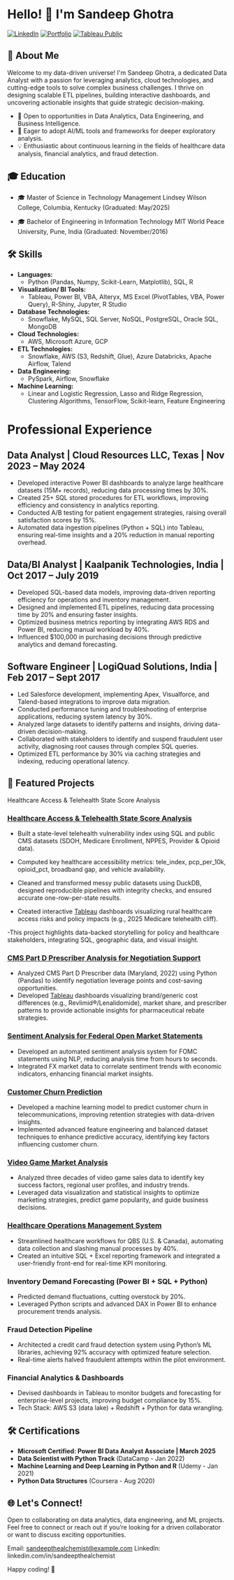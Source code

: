 # Hello! 👋 I'm Sandeep Ghotra

[![LinkedIn](https://img.shields.io/badge/LinkedIn-Connect-blue)](https://www.linkedin.com/in/sandeepthealchemist/)
[![Portfolio](https://img.shields.io/badge/Portfolio-View-brightgreen)](https://www.datascienceportfol.io/sandeepthealchemist)
[![Tableau Public](https://img.shields.io/badge/Tableau%20Public-View-blue)](https://public.tableau.com/app/profile/sandeep.ghotra/vizzes)

## 🚀 About Me

Welcome to my data-driven universe! 
I'm Sandeep Ghotra, a dedicated Data Analyst with a passion for leveraging analytics, cloud technologies, and cutting-edge tools to solve complex business challenges. I thrive on designing scalable ETL pipelines, building interactive dashboards, and uncovering actionable insights that guide strategic decision-making.

+ 🔭 Open to opportunities in Data Analytics, Data Engineering, and Business Intelligence.
+ 🌱 Eager to adopt AI/ML tools and frameworks for deeper exploratory analysis.
+ 💡 Enthusiastic about continuous learning in the fields of healthcare data analysis, financial analytics, and fraud detection.

## 🎓 Education

- 🎓  Master of Science in Technology Management
Lindsey Wilson College, Columbia, Kentucky
(Graduated: May/2025)

- 🎓 Bachelor of Engineering in Information Technology
MIT World Peace University, Pune, India
(Graduated: November/2016)
 

## 🛠️ Skills

- **Languages:** 
  - Python (Pandas, Numpy, Scikit-Learn, Matplotlib), SQL, R
- **Visualization/ BI Tools:** 
  - Tableau, Power BI, VBA, Alteryx, MS Excel (PivotTables, VBA, Power Query), R-Shiny, Jupyter, R Studio
- **Database Technologies:** 
  - Snowflake, MySQL, SQL Server, NoSQL, PostgreSQL, Oracle SQL, MongoDB
- **Cloud Technologies:** 
  - AWS, Microsoft Azure, GCP
- **ETL Technologies:** 
  - Snowflake, AWS (S3, Redshift, Glue), Azure Databricks, Apache Airflow, Talend
- **Data Engineering:** 
  - PySpark, Airflow, Snowflake
- **Machine Learning:** 
  - Linear and Logistic Regression, Lasso and Ridge Regression, Clustering Algorithms, TensorFlow, Scikit-learn, Feature Engineering
 
# Professional Experience

## Data Analyst | Cloud Resources LLC, Texas | Nov 2023 – May 2024

- Developed interactive Power BI dashboards to analyze large healthcare datasets (15M+ records), reducing data processing times by 30%.
- Created 25+ SQL stored procedures for ETL workflows, improving efficiency and consistency in analytics reporting.
- Conducted A/B testing for patient engagement strategies, raising overall satisfaction scores by 15%.
- Automated data ingestion pipelines (Python + SQL) into Tableau, ensuring real-time insights and a 20% reduction in manual reporting overhead.

##  Data/BI Analyst | Kaalpanik Technologies, India | Oct 2017 – July 2019

- Developed SQL-based data models, improving data-driven reporting efficiency for operations and inventory management.
- Designed and implemented ETL pipelines, reducing data processing time by 20% and ensuring faster insights.
- Optimized business metrics reporting by integrating AWS RDS and Power BI, reducing manual workload by 40%.
- Influenced $100,000 in purchasing decisions through predictive analytics and demand forecasting.

## Software Engineer | LogiQuad Solutions, India | Feb 2017 – Sept 2017

- Led Salesforce development, implementing Apex, Visualforce, and Talend-based integrations to improve data migration.
- Conducted performance tuning and troubleshooting of enterprise applications, reducing system latency by 30%.
- Analyzed large datasets to identify patterns and insights, driving data-driven decision-making.
- Collaborated with stakeholders to identify and suspend fraudulent user activity, diagnosing root causes through complex SQL queries.
- Optimized ETL performance by 30% via caching strategies and indexing, reducing operational latency.

## 🚀 Featured Projects

Healthcare Access & Telehealth State Score Analysis
### [Healthcare Access & Telehealth State Score Analysis](https://github.com/BlendedAscended/medicare-telehealth-gap-analysis)

- Built a state-level telehealth vulnerability index using SQL and public CMS datasets (SDOH, Medicare Enrollment, NPPES, Provider & Opioid data).

- Computed key healthcare accessibility metrics: tele_index, pcp_per_10k, opioid_pct, broadband gap, and vehicle availability.

- Cleaned and transformed messy public datasets using DuckDB, designed reproducible pipelines with integrity checks, and ensured accurate one-row-per-state results.

- Created interactive [Tableau](https://public.tableau.com/views/Telehealth-Dashboardexcl_labelsinterpretaions/Dashboard1?:language=en-US&:sid=&:redirect=auth&:display_count=n&:origin=viz_share_link)  dashboards visualizing rural healthcare access risks and policy impacts (e.g., 2025 Medicare telehealth cliff).

-This project highlights data-backed storytelling for policy and healthcare stakeholders, integrating SQL, geographic data, and visual insight.

### [CMS Part D Prescriber Analysis for Negotiation Support](https://github.com/BlendedAscended/cms-prescriber-analysis)

- Analyzed CMS Part D Prescriber data (Maryland, 2022) using Python (Pandas) to identify negotiation leverage points and cost-saving opportunities.
- Developed [Tableau](https://public.tableau.com/views/NegotiationSupportLenalidomideGenericOpportunityvs_Revlimid/Dashboard1?:language=en-US&:sid=&:redirect=auth&:display_count=n&:origin=viz_share_link) dashboards visualizing brand/generic cost differences (e.g., Revlimid®/Lenalidomide), market share, and prescriber patterns to provide actionable insights for pharmaceutical rebate strategies.
  
### [Sentiment Analysis for Federal Open Market Statements](https://github.com/BlendedAscended/Sentiment-Analysis-for-Federal-Bank-Statements)

- Developed an automated sentiment analysis system for FOMC statements using NLP, reducing analysis time from hours to seconds.
- Integrated FX market data to correlate sentiment trends with economic indicators, enhancing financial market insights.

### [Customer Churn Prediction](https://github.com/BlendedAscended/Customer-Churn-Prediction-using-ML)

- Developed a machine learning model to predict customer churn in telecommunications, improving retention strategies with data-driven insights.
- Implemented advanced feature engineering and balanced dataset techniques to enhance predictive accuracy, identifying key factors influencing    customer churn.

### [Video Game Market Analysis](https://github.com/BlendedAscended/Video-Games-Market-Analysis)

- Analyzed three decades of video game sales data to identify key success factors, regional user profiles, and industry trends.
- Leveraged data visualization and statistical insights to optimize marketing strategies, predict game popularity, and guide business decisions.

### [Healthcare Operations Management System](https://qbs.com/)

- Streamlined healthcare workflows for QBS (U.S. & Canada), automating data collection and slashing manual processes by 40%.
- Created an intuitive SQL + Excel reporting framework and integrated a user-friendly front-end for real-time KPI monitoring.

### Inventory Demand Forecasting (Power BI + SQL + Python)

- Predicted demand fluctuations, cutting overstock by 20%.
- Leveraged Python scripts and advanced DAX in Power BI to enhance procurement trends analysis.

### Fraud Detection Pipeline

-  Architected a credit card fraud detection system using Python’s ML libraries, achieving 92% accuracy with optimized feature selection.
-  Real-time alerts halved fraudulent attempts within the pilot environment.

### Financial Analytics & Dashboards

- Devised dashboards in Tableau to monitor budgets and forecasting for enterprise-level projects, improving budget compliance by 15%.
- Tech Stack: AWS S3 (data lake) + Redshift + Python for data wrangling.


## 🛠️ Certifications

- **Microsoft Certified: Power BI Data Analyst Associate | March 2025** 
- **Data Scientist with Python Track** (DataCamp - Jan 2022)
- **Machine Learning and Deep Learning in Python and R** (Udemy - Jan 2021)
- **Python Data Structures** (Coursera - Aug 2020)


## 🌐 Let's Connect!

Open to collaborating on data analytics, data engineering, and ML projects. Feel free to connect or reach out if you’re looking for a driven collaborator or want to discuss exciting opportunities.

Email: sandeepthealchemist@example.com
LinkedIn: linkedin.com/in/sandeepthealchemist

Happy coding! 🚀


